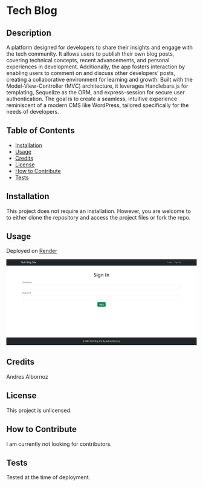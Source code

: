 # Tech Blog

## Description
A platform designed for developers to share their insights and engage with the tech community. It allows users to publish their own blog posts, covering technical concepts, recent advancements, and personal experiences in development. Additionally, the app fosters interaction by enabling users to comment on and discuss other developers’ posts, creating a collaborative environment for learning and growth. Built with the Model-View-Controller (MVC) architecture, it leverages Handlebars.js for templating, Sequelize as the ORM, and express-session for secure user authentication. The goal is to create a seamless, intuitive experience reminiscent of a modern CMS like WordPress, tailored specifically for the needs of developers.

## Table of Contents
- [Installation](#installation)
- [Usage](#usage)
- [Credits](#credits)
- [License](#license)
- [How to Contribute](#how-to-contribute)
- [Tests](#tests)

## Installation
This project does not require an installation. However, you are welcome to to either clone the repository and access the project files or fork the repo.

## Usage
Deployed on [Render](https://tech-blog-qmzr.onrender.com)


![image of Tech Blog](public/assets/images/image.png)

## Credits
Andres Albornoz

## License
This project is unlicensed.

## How to Contribute
I am currently not looking for contributors.

## Tests
Tested at the time of deployment.
